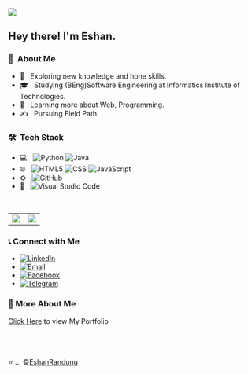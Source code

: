 <img src="https://thumbs.dreamstime.com/b/welcome-letters-banner-overlapping-colorful-squares-background-121137709.jpg">

<h2> Hey there! I'm Eshan.</h2>

<h3> 👨 &nbsp;About Me </h3>

- 🤔 &nbsp; Exploring new knowledge and hone skills.
- 🎓 &nbsp; Studying (BEng)Software Engineering at Informatics Institute of Technologies.
- 🌱 &nbsp; Learning more about Web, Programming.
- ✍️ &nbsp; Pursuing Field Path.

<h3> 🛠 &nbsp;Tech Stack</h3>

- 💻 &nbsp;
  ![Python](https://img.shields.io/badge/-Python-333333?style=flat&logo=python)
  ![Java](https://img.shields.io/badge/-Java-333333?style=flat&logo=Java&logoColor=007396)
- 🌐 &nbsp;
  ![HTML5](https://img.shields.io/badge/-HTML5-333333?style=flat&logo=HTML5)
  ![CSS](https://img.shields.io/badge/-CSS-333333?style=flat&logo=CSS3&logoColor=1572B6)
  ![JavaScript](https://img.shields.io/badge/-JavaScript-333333?style=flat&logo=javascript)
- ⚙️ &nbsp;
  ![GitHub](https://img.shields.io/badge/-GitHub-333333?style=flat&logo=github)
- 🔧 &nbsp;
  ![Visual Studio Code](https://img.shields.io/badge/-Visual%20Studio%20Code-333333?style=flat&logo=visual-studio-code&logoColor=007ACC)

<br/>

<table>
<tr>
<td><img src ="https://github-readme-stats.vercel.app/api?username=EshanRandunu&count_private=true&include_all_commits=true%22"></td>
<td><img src ="http://github-readme-streak-stats.herokuapp.com/?user=EshanRandunu&hide_border=true&background=ffffff&currStreakLabel=ffffff&date_format=j%20M%5B%20Y%5D%22"></td>
</tr>
</table>

<h3>📞&nbsp;Connect with Me</h3>

<p align="center">
  <ul>
    <li><a href="https://www.linkedin.com/in/eshan-randunu-4bb7a0268/"><img alt="LinkedIn" src="https://img.shields.io/badge/LinkedIn-Eshan%20Randunu-blue?style=flat-square&logo=linkedin"></a></li>
    <li><a href="mailto:eshan152randunu@gmail.com"><img alt="Email" src="https://img.shields.io/badge/Email-eshan152randunu@gmail.com-blue?style=flat-square&logo=gmail"></a></li>
    <li><a href="https://web.facebook.com/eshan.randunu.9/"><img alt="Facebook" src="https://img.shields.io/badge/Facebook-Eshan%20Randunu-blue?style=flat-square&logo=facebook"></a></li>
    <li><a href="https://web.telegram.org/k/"><img alt="Telegram" src="https://img.shields.io/badge/Telegram-Eshan%20Randunu-blue?style=flat-square&logo=telegram"></a></li>
  </ul>
</p>


<h3>💼&nbsp;More About Me</h3>
<a href="####"> Click Here</a> to view My Portfolio
<br><br><br><br>

⭐️ ... &copy;[EshanRandunu](https://github.com/EshanRandunu)
